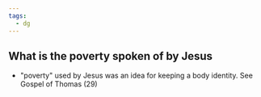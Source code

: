 ```yaml
---
tags:
  - dg
---
```



## What is the poverty spoken of by Jesus
-   "poverty" used by Jesus was an idea for keeping a body identity. 
    See Gospel of Thomas (29)